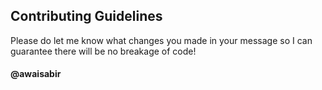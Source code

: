 ## Contributing Guidelines

Please do let me know what changes you made in your message so I can guarantee there will be no breakage of code!


#### @awaisabir

